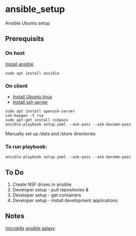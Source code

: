 # ansible_setup
Ansible Ubuntu setup

## Prerequisits
### On host
[Install ansible](https://docs.ansible.com/ansible/latest/installation_guide/intro_installation.html#installing-ansible-on-ubuntu)
```console
sudo apt install ansible
```

### On client
- [Install Ubuntu linux ](https://ubuntu.com/tutorials/install-ubuntu-desktop#1-overview)
- [Install ssh server](https://ubuntu.com/server/docs/service-openssh)
```console
sudo apt install openssh-server
ssh-keygen -t rsa
sudo apt-get install sshpass
ansible-playbook setup.yaml --ask-pass --ask-become-pass
```

Manually set up /data and /store directories

### To run playbook:
```console
ansible-playbook setup.yaml --ask-pass --ask-become-pass
```

## To Do
1) Create NSF drives in ansible
1) Developer setup - pull repositories & 
1) Developer setup - get containers
1) Developer setup - install development applications


## Notes
[microk8s](https://microk8s.io/docs)
[ansible galaxy](https://galaxy.ansible.com/home)